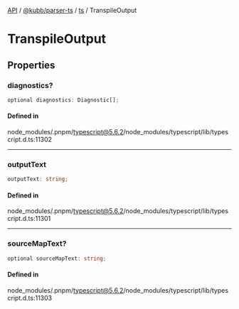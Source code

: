 [API](../../../../../packages.md) / [@kubb/parser-ts](../../../index.md) / [ts](../index.md) / TranspileOutput

# TranspileOutput

## Properties

### diagnostics?

```ts
optional diagnostics: Diagnostic[];
```

#### Defined in

node\_modules/.pnpm/typescript@5.6.2/node\_modules/typescript/lib/typescript.d.ts:11302

***

### outputText

```ts
outputText: string;
```

#### Defined in

node\_modules/.pnpm/typescript@5.6.2/node\_modules/typescript/lib/typescript.d.ts:11301

***

### sourceMapText?

```ts
optional sourceMapText: string;
```

#### Defined in

node\_modules/.pnpm/typescript@5.6.2/node\_modules/typescript/lib/typescript.d.ts:11303
